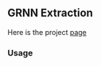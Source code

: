 ## GRNN Extraction
Here is the project [page](https://ppextraction.github.io/grnn_extraction)

### Usage
